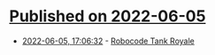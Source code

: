 # [Published on 2022-06-05](index.md)

* [2022-06-05, 17:06:32](https://news.ycombinator.com/item?id=31632801) - [Robocode Tank Royale](https://robocode-dev.github.io/tank-royale/articles/intro.html)
